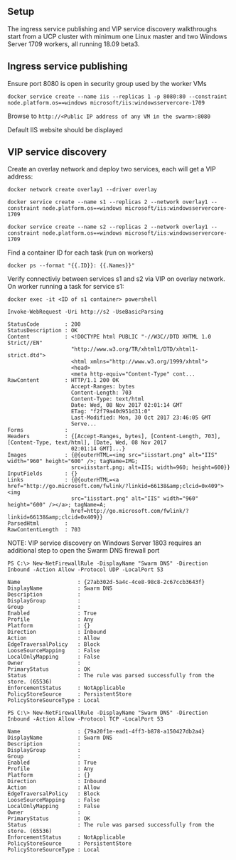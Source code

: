 ## Setup

The ingress service publishing and VIP service discovery walkthroughs start from a UCP cluster with minimum one Linux master and two Windows Server 1709 workers, all running 18.09 beta3.

## Ingress service publishing
Ensure port 8080 is open in security group used by the worker VMs

`docker service create --name iis --replicas 1 -p 8080:80 --constraint node.platform.os==windows microsoft/iis:windowsservercore-1709`

Browse to `http://<Public IP address of any VM in the swarm>:8080`

Default IIS website should be displayed

## VIP service discovery

Create an overlay network and deploy two services, each will get a VIP address:

`docker network create overlay1 --driver overlay`

`docker service create --name s1 --replicas 2 --network overlay1 --constraint node.platform.os==windows microsoft/iis:windowsservercore-1709`

`docker service create --name s2 --replicas 2 --network overlay1 --constraint node.platform.os==windows microsoft/iis:windowsservercore-1709`

Find a container ID for each task (run on workers)

`docker ps --format "{{.ID}}: {{.Names}}"`

Verify connectiviy between services s1 and s2 via VIP on overlay network. On worker running a task for service s1:

`docker exec -it <ID of s1 container> powershell`

`Invoke-WebRequest -Uri http://s2 -UseBasicParsing`

```
StatusCode        : 200
StatusDescription : OK
Content           : <!DOCTYPE html PUBLIC "-//W3C//DTD XHTML 1.0 Strict//EN"
                    "http://www.w3.org/TR/xhtml1/DTD/xhtml1-strict.dtd">
                    <html xmlns="http://www.w3.org/1999/xhtml">
                    <head>
                    <meta http-equiv="Content-Type" cont...
RawContent        : HTTP/1.1 200 OK
                    Accept-Ranges: bytes
                    Content-Length: 703
                    Content-Type: text/html
                    Date: Wed, 08 Nov 2017 02:01:14 GMT
                    ETag: "f2f79a40d951d31:0"
                    Last-Modified: Mon, 30 Oct 2017 23:46:05 GMT
                    Serve...
Forms             :
Headers           : {[Accept-Ranges, bytes], [Content-Length, 703], [Content-Type, text/html], [Date, Wed, 08 Nov 2017
                    02:01:14 GMT]...}
Images            : {@{outerHTML=<img src="iisstart.png" alt="IIS" width="960" height="600" />; tagName=IMG;
                    src=iisstart.png; alt=IIS; width=960; height=600}}
InputFields       : {}
Links             : {@{outerHTML=<a href="http://go.microsoft.com/fwlink/?linkid=66138&amp;clcid=0x409"><img
                    src="iisstart.png" alt="IIS" width="960" height="600" /></a>; tagName=A;
                    href=http://go.microsoft.com/fwlink/?linkid=66138&amp;clcid=0x409}}
ParsedHtml        :
RawContentLength  : 703
```

NOTE: VIP service discovery on Windows Server 1803 requires an additional step to open the Swarm DNS firewall port

```
PS C:\> New-NetFirewallRule -DisplayName "Swarm DNS" -Direction Inbound -Action Allow -Protocol UDP -LocalPort 53

Name                  : {27ab302d-5a4c-4ce8-98c8-2c67ccb3643f}
DisplayName           : Swarm DNS
Description           :
DisplayGroup          :
Group                 :
Enabled               : True
Profile               : Any
Platform              : {}
Direction             : Inbound
Action                : Allow
EdgeTraversalPolicy   : Block
LooseSourceMapping    : False
LocalOnlyMapping      : False
Owner                 :
PrimaryStatus         : OK
Status                : The rule was parsed successfully from the store. (65536)
EnforcementStatus     : NotApplicable
PolicyStoreSource     : PersistentStore
PolicyStoreSourceType : Local

PS C:\> New-NetFirewallRule -DisplayName "Swarm DNS" -Direction Inbound -Action Allow -Protocol TCP -LocalPort 53

Name                  : {79a20f1e-ead1-4ff3-b878-a150427db2a4}
DisplayName           : Swarm DNS
Description           :
DisplayGroup          :
Group                 :
Enabled               : True
Profile               : Any
Platform              : {}
Direction             : Inbound
Action                : Allow
EdgeTraversalPolicy   : Block
LooseSourceMapping    : False
LocalOnlyMapping      : False
Owner                 :
PrimaryStatus         : OK
Status                : The rule was parsed successfully from the store. (65536)
EnforcementStatus     : NotApplicable
PolicyStoreSource     : PersistentStore
PolicyStoreSourceType : Local
```
